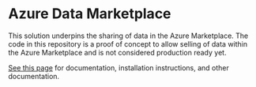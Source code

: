 # Azure Data Marketplace

This solution underpins the sharing of data in the Azure Marketplace. The code in this repository is a proof of concept to allow selling of data within the Azure Marketplace and is not considered production ready yet.

[See this page](docs/README.md) for documentation, installation instructions, and other documentation.

